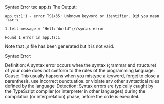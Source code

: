 Syntax Error
	tsc app.ts
The Output:

	app.ts:1:1 - error TS1435: Unknown keyword or identifier. Did you mean 'let'?

	1 lett message = "Hello World";//syntax error

  	Found 1 error in app.ts:1



Note that .js file has been generated but it is not valid.

Syntax Error:

Definition: A syntax error occurs when the syntax (grammar and structure) of your code does not conform to the rules of the programming language.
Cause: This usually happens when you mistype a keyword, forget to close a parenthesis, use incorrect punctuation, or violate any other syntactical rules defined by the language.
Detection: Syntax errors are typically caught by the TypeScript compiler (or interpreter in other languages) during the compilation (or interpretation) phase, before the code is executed.
